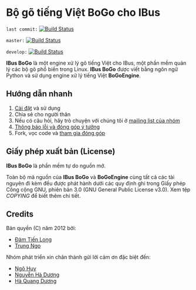 # Bộ gõ tiếng Việt BoGo cho IBus

`last commit:` [![Build Status](https://travis-ci.org/BoGoEngine/ibus-bogo-python.png)](https://travis-ci.org/BoGoEngine/ibus-bogo-python)

`master:` [![Build Status](https://travis-ci.org/BoGoEngine/ibus-bogo-python.png?branch=master)](https://travis-ci.org/BoGoEngine/ibus-bogo-python)

`develop:` [![Build Status](https://travis-ci.org/BoGoEngine/ibus-bogo-python.png?branch=develop)](https://travis-ci.org/BoGoEngine/ibus-bogo-python)


**IBus BoGo** là một engine xử lý gõ tiếng Việt cho IBus, một phần mềm quản lý các bộ gõ phổ biến trong Linux.
**IBus BoGo** được viết bằng ngôn ngữ Python và sử dụng engine xử lý
tiếng Việt **BoGoEngine**.

## Hướng dẫn nhanh

1. [Cài đặt](https://github.com/BoGoEngine/ibus-bogo-python/wiki/C%C3%A0i-%C4%91%E1%BA%B7t-%7C-Install) và sử dụng
2. Chia sẻ cho người thân
3. Nếu có câu hỏi, hãy trò chuyện với chúng tôi ở [mailing list của nhóm](bogoengine-dev@googlegroups.com)
4. [Thông báo lỗi và đóng góp ý tưởng](https://github.com/BoGoEngine/ibus-bogo-python/issues?state=open)
5. Fork, vọc code và [tham gia đóng góp](https://github.com/BoGoEngine/ibus-bogo-python/wiki/Tham-gia-d%E1%BB%B1-%C3%A1n-%7C-Contribute)

## Giấy phép xuất bản (License)

**IBus BoGo** là phần mềm tự do nguồn mở.

Toàn bộ mã nguồn của **IBus BoGo** và **BoGoEngine** cùng tất cả các
tài nguyên đi kèm đều được phát hành dưới các quy định ghi trong 
Giấy phép Công cộng GNU, phiên bản 3.0 (GNU General Public License v3.0).
Xem tệp *COPYING* để biết thêm chi tiết.

## Credits

Bản quyền (C) năm 2012 bởi:

* [Đàm Tiến Long](https://github.com/milkycoffee)
* [Trung Ngo](https://github.com/lewtds)

Nhóm phát triển xin chân thành gửi lời cảm ơn đặc biệt đến:

* [Ngô Huy](https://github.com/NgoHuy)
* [Nguyễn Hà Dương](https://github.com/CMPITG)
* [Hà Quang Dương](https://github.com/haqduong)
